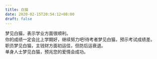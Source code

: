 ```yaml
---
title: 白猫
date: 2020-02-15T20:54:12+08:00
draft: false
---
```


梦见白猫，表示学业方面很顺利。<br>
你的成绩一定会比上学期好，继续努力吧!待考者梦见白猫，预示考试成绩差。<br>
职员梦见白猫，主钱财方面初运佳，但防后运衰退。<br>
单身人士梦见白猫，预兆您的爱情会成功。<br>
